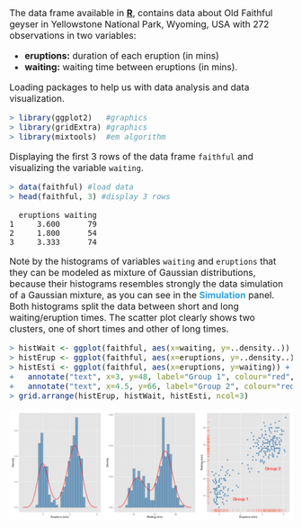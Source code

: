 <font size=3px>The data frame available in **[R](http://www.r-project.org/ "Title")**, contains data about Old Faithful geyser in Yellowstone National Park, Wyoming, USA with 272 observations in two variables:
 - **eruptions:** duration of each eruption (in mins)
 - **waiting:** waiting time between eruptions (in mins).

Loading packages to help us with data analysis and data visualization.

```r
> library(ggplot2)   #graphics
> library(gridExtra) #graphics
> library(mixtools)  #em algorithm
```


Displaying the first 3 rows of the data frame `faithful` and visualizing the variable `waiting`.

```r
> data(faithful) #load data
> head(faithful, 3) #display 3 rows
```

```
  eruptions waiting
1     3.600      79
2     1.800      54
3     3.333      74
```

Note by the histograms of variables `waiting` and ``eruptions`` that they can be modeled as mixture of Gaussian distributions, because their histograms resembles strongly the data simulation of a Gaussian mixture, as you can see in the **<font color='#2fa4e7'>Simulation</font>** panel. Both histograms split the data between short and long waiting/eruption times. The scatter plot clearly shows two clusters, one of short times and other of long times.


```r
> histWait <- ggplot(faithful, aes(x=waiting, y=..density..)) + labs(x = "Waiting (min)", y = "Density")+  geom_histogram(fill="steelblue", colour="grey30", size=.2, alpha=0.7) + geom_line(stat="density", colour = 'red', size=.8) +  xlim(35, 105)
> histErup <- ggplot(faithful, aes(x=eruptions, y=..density..)) + labs(x = "Eruptions (min)", y = "Density")+  geom_histogram(fill="steelblue", colour="grey30", size=.2, alpha=0.7)  +  xlim(.5, 6) + geom_line(stat="density", colour = 'red', size=.8)
> histEsti <- ggplot(faithful, aes(x=eruptions, y=waiting)) + geom_point(size=3.5, shape=20, colour = 'steelblue') + geom_rug(position="jitter", size=.2, colour = 'tomato') + labs(x = "Eruptions (min)", y = "Waiting (min)") + 
+   annotate("text", x=3, y=48, label="Group 1", colour="red", size=7) + 
+   annotate("text", x=4.5, y=66, label="Group 2", colour="red", size=7)
> grid.arrange(histErup, histWait, histEsti, ncol=3)
```

<img src="figure/unnamed-chunk-3.png" title="plot of chunk unnamed-chunk-3" alt="plot of chunk unnamed-chunk-3" style="display: block; margin: auto;" />

</font>
